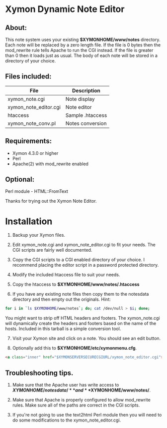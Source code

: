 Xymon Dynamic Note Editor
================================
## About:
This note system uses your existing **$XYMONHOME/www/notes**
directory. Each note will be replaced by a zero
length file. If the file is 0 bytes then the
mod_rewrite rule tells Apache to run the CGI
instead. If the file is greater than 0 then it loads
just as usual. The body of each note will be stored
in a directory of your choice.

## Files included: 
| File                  | Description      |
|-----------------------|------------------|
| xymon_note.cgi        | Note display     |
| xymon_note_editor.cgi | Note editor      |
| htaccess              | Sample .htaccess |
| xymon_note_conv.pl    | Notes conversion |

## Requirements: 
* Xymon 4.3.0 or higher
* Perl
* Apache(2) with mod_rewrite enabled

## Optional:
Perl module - HTML::FromText
	
Thanks for trying out the Xymon Note Editor.

Installation
================================

1. Backup your Xymon files.

2. Edit xymon_note.cgi and xymon_note_editor.cgi to fit your needs. The CGI scripts are fairly well documented.

3. Copy the CGI scripts to a CGI enabled directory of your choice. I recommend placing the editor script in a password protected directory. 

4. Modify the included htaccess file to suit your needs. 

5. Copy the htaccess to **$XYMONHOME/www/notes/.htaccess**

6. If you have any existing note files then copy them to the notesdata directory and then empty out the originals. Hint:
```bash
for i in `ls $XYMONHOME/www/notes`; do; cat /dev/null > $i; done;
```
You might want to strip off HTML headers and footers. The xymon_note.cgi will dynamically create the headers and footers based on the name of the hosts. Included in this tarball is a simple conversion tool. 

7. Visit your Xymon site and click on a note. You should see an edit button. 

8. Optionally add this to **$XYMONHOME/etc/xymonmenu.cfg**.
```html
<a class="inner" href="$XYMONSERVERSECURECGIURL/xymon_note_editor.cgi">Edit notes</a>
```

## Troubleshooting tips.
1. Make sure that the Apache user has write access to **$XYMONHOME/notesdata/** and **$XYMONHOME/www/notes/**.

2. Make sure that Apache is properly configured to allow mod_rewrite rules.	Make sure all of the paths are correct in the CGI scripts.

3. If you're not going to use the text2html Perl module then you will need to do some modifications to the xymon_note_editor.cgi.
